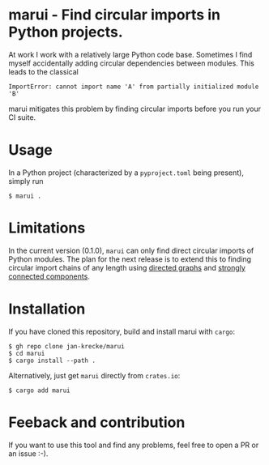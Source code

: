 # marui - Find circular imports in Python projects.

At work I work with a relatively large Python code base. Sometimes I find myself accidentally adding circular dependencies between modules. This leads to the classical

```shell
ImportError: cannot import name 'A' from partially initialized module 'B'
```

marui mitigates this problem by finding circular imports before you run your CI suite.

# Usage
In a Python project (characterized by a `pyproject.toml` being present), simply run
```shell
$ marui .
```

# Limitations

In the current version (0.1.0), `marui` can only find direct circular imports of Python modules. The plan for the next release is to extend this to finding circular import chains of any length using [directed graphs](https://en.wikipedia.org/wiki/Directed_graph) and  [strongly connected components](https://en.wikipedia.org/wiki/Strongly_connected_component).

# Installation
If you have cloned this repository, build and install marui with `cargo`:
```
$ gh repo clone jan-krecke/marui
$ cd marui
$ cargo install --path .
```

Alternatively, just get `marui` directly from `crates.io`:

```
$ cargo add marui
```

# Feeback and contribution
If you want to use this tool and find any problems, feel free to open a PR or an issue :-).